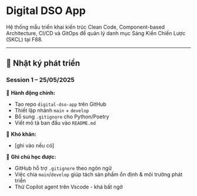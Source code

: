 # Digital DSO App

Hệ thống mẫu triển khai kiến trúc Clean Code, Component-based Architecture, CI/CD và GitOps để quản lý danh mục Sáng Kiến Chiến Lược (SKCL) tại F88.

---

## 📅 Nhật ký phát triển

### Session 1 – 25/05/2025  
🔹 **Hành động chính:**  
- Tạo repo `digital-dso-app` trên GitHub  
- Thiết lập nhánh `main` + `develop`  
- Bổ sung `.gitignore` cho Python/Poetry  
- Viết mô tả ban đầu vào `README.md`  

🔸 **Khó khăn:**  
- [ghi vào nếu có]  

📌 **Ghi chú học được:**  
- GitHub hỗ trợ `.gitignore` theo ngôn ngữ  
- Việc chia `main`/`develop` giúp tách sản phẩm ổn định & môi trường phát triển  
- Thử Copilot agent trên Vscode - khá bất ngờ


